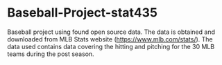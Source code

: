 # Baseball-Project-stat435
Baseball project using found open source data. The data is obtained and downloaded from MLB Stats website (https://www.mlb.com/stats/). The data used contains data covering the hitting and pitching for the 30 MLB teams during the post season.
